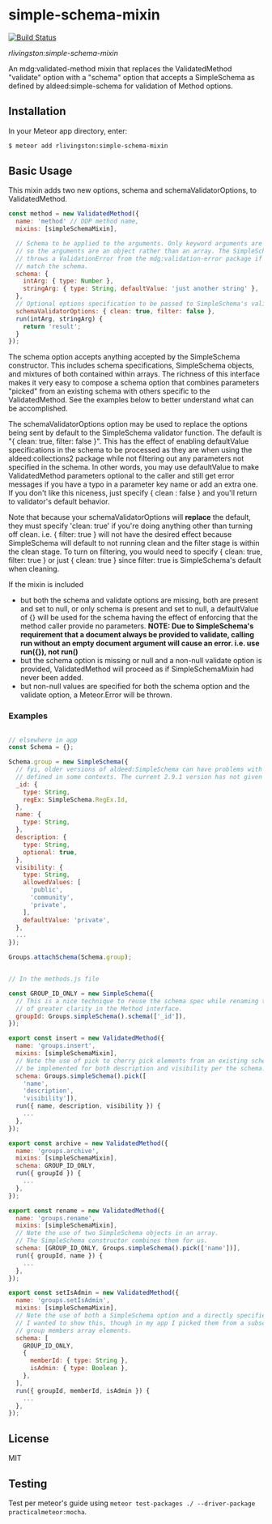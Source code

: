 # simple-schema-mixin
[![Build Status](https://travis-ci.org/rhettlivingston/meteor-simple-schema-mixin.svg?branch=master)](https://travis-ci.org/rhettlivingston/meteor-simple-schema-mixin)

*rlivingston:simple-schema-mixin*

An mdg:validated-method mixin that replaces the ValidatedMethod "validate" option with a "schema"
option that accepts a SimpleSchema as defined by aldeed:simple-schema for validation of Method
options.


## Installation

In your Meteor app directory, enter:

```sh
$ meteor add rlivingston:simple-schema-mixin
```

## Basic Usage

This mixin adds two new options, schema and schemaValidatorOptions, to ValidatedMethod.

```js
const method = new ValidatedMethod({
  name: 'method' // DDP method name,
  mixins: [simpleSchemaMixin],

  // Schema to be applied to the arguments. Only keyword arguments are accepted,
  // so the arguments are an object rather than an array. The SimpleSchema validator
  // throws a ValidationError from the mdg:validation-error package if the args don't
  // match the schema.
  schema: {
    intArg: { type: Number },
    stringArg: { type: String, defaultValue: 'just another string' },
  },
  // Optional options specification to be passed to SimpleSchema's validator function.
  schemaValidatorOptions: { clean: true, filter: false },
  run(intArg, stringArg) {
    return 'result';
  }
});
```

The schema option accepts anything accepted by the SimpleSchema constructor. This includes schema
specifications, SimpleSchema objects, and mixtures of both contained within arrays. The richness
of this interface makes it very easy to compose a schema option that combines parameters "picked"
from an existing schema with others specific to the ValidatedMethod. See the examples below to
better understand what can be accomplished.

The schemaValidatorOptions option may be used to replace the options being sent by default to the SimpleSchema validator function. The default is "{ clean: true, filter: false }". This has the
effect of enabling defaultValue specifications in the schema to be processed as they are when
using the aldeed:collections2 package while not filtering out any parameters not specified in the schema. In other words, you may use defaultValue to make ValidatedMethod parameters optional to the caller and still get error messages if you have a typo in a parameter key name or add an extra one.
If you don't like this niceness, just specify { clean : false } and you'll return to validator's default behavior.

Note that because your schemaValidatorOptions will **replace** the default, they must specify
'clean: true' if you're doing anything other than turning off clean. i.e. { filter: true } will not have the desired effect because SimpleSchema will default to not running clean and the filter stage
is within the clean stage. To turn on filtering, you would need to specify { clean: true, filter: true } or just { clean: true } since filter: true is SimpleSchema's default when cleaning.

If the mixin is included
- but both the schema and validate options are missing, both are present and set to null, or only
schema is present and set to null, a defaultValue of {} will be used for the schema having the
effect of enforcing that the method caller provide no parameters. **NOTE: Due to SimpleSchema's requirement that a document always be provided to validate, calling run without an empty document argument will cause an error. i.e. use run({}), not run()**
- but the schema option is missing or null and a non-null validate option is provided,
ValidatedMethod will proceed as if SimpleSchemaMixin had never been added.
- but non-null values are specified for both the schema option and the validate option, a
Meteor.Error will be thrown.

### Examples

```js

// elsewhere in app
const Schema = {};

Schema.group = new SimpleSchema({
  // fyi, older versions of aldeed:SimpleSchema can have problems with the _id being
  // defined in some contexts. The current 2.9.1 version has not given me any problems.
  _id: {
    type: String,
    regEx: SimpleSchema.RegEx.Id,
  },
  name: {
    type: String,
  },
  description: {
    type: String,
    optional: true,
  },
  visibility: {
    type: String,
    allowedValues: [
      'public',
      'community',
      'private',
    ],
    defaultValue: 'private',
  },
  ...
});

Groups.attachSchema(Schema.group);


// In the methods.js file

const GROUP_ID_ONLY = new SimpleSchema({
  // This is a nice technique to reuse the schema spec while renaming the key for the sake
  // of greater clarity in the Method interface.
  groupId: Groups.simpleSchema().schema(['_id']),
});

export const insert = new ValidatedMethod({
  name: 'groups.insert',
  mixins: [simpleSchemaMixin],
  // Note the use of pick to cherry pick elements from an existing schema. Defaults will
  // be implemented for both description and visibility per the schema.
  schema: Groups.simpleSchema().pick([
    'name',
    'description',
    'visibility']),
  run({ name, description, visibility }) {
    ...
  },
});

export const archive = new ValidatedMethod({
  name: 'groups.archive',
  mixins: [simpleSchemaMixin],
  schema: GROUP_ID_ONLY,
  run({ groupId }) {
    ...
  },
});

export const rename = new ValidatedMethod({
  name: 'groups.rename',
  mixins: [simpleSchemaMixin],
  // Note the use of two SimpleSchema objects in an array.
  // The SimpleSchema constructor combines them for us.
  schema: [GROUP_ID_ONLY, Groups.simpleSchema().pick(['name'])],
  run({ groupId, name }) {
    ...
  },
});

export const setIsAdmin = new ValidatedMethod({
  name: 'groups.setIsAdmin',
  mixins: [simpleSchemaMixin],
  // Note the use of both a SimpleSchema option and a directly specified schema in this example.
  // I wanted to show this, though in my app I picked them from a subschema that defines the
  // group members array elements.
  schema: [
    GROUP_ID_ONLY,
    {
      memberId: { type: String },
      isAdmin: { type: Boolean },
    },
  ],
  run({ groupId, memberId, isAdmin }) {
    ...
  },
});
```


## License

MIT

## Testing

Test per meteor's guide using `meteor test-packages ./ --driver-package practicalmeteor:mocha`.
